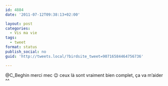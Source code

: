 ```yaml
---
id: 4884
date: '2011-07-12T09:38:13+02:00'

layout: post
categories:
  - Vis ma vie
tags:
  - tweet
format: status
publish_social: no
guid: 'http://tweets.local/?birdsite_tweet=90716584464756736'

---
```


@C\_Beghin merci mec 😉 ceux là sont vraiment bien complet, ça va m’aider ^^